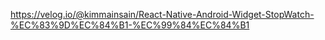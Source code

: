 https://velog.io/@kimmainsain/React-Native-Android-Widget-StopWatch-%EC%83%9D%EC%84%B1-%EC%99%84%EC%84%B1

